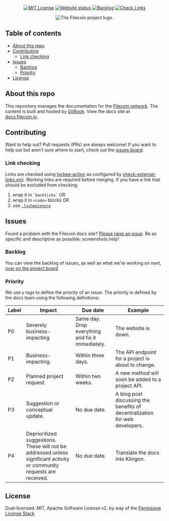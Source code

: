 <div align=center>
    
[![MIT License](https://img.shields.io/badge/license-MIT-blueviolet?style=for-the-badge)](https://protocol.ai/blog/announcing-the-permissive-license-stack/)
[![Website status](https://img.shields.io/website.svg?style=for-the-badge&url=https%3A%2F%2Fdocs.filecoin.io)](https://docs.filecoin.io/)
[![Backlog](https://img.shields.io/badge/backlog-Updated-blue?style=for-the-badge)](https://github.com/orgs/filecoin-project/projects/103/views/1)
[![Check Links](https://img.shields.io/github/actions/workflow/status/filecoin-project/filecoin-docs/check-external-links.yml?style=for-the-badge&label=External%20link%20checker)](https://github.com/filecoin-project/filecoin-docs/actions/workflows/check-external-links.yml)

<picture align=center>
    <source media="(prefers-color-scheme: dark)" srcset="https://bafybeiaqdbd5zbl55x5vjmkwpjhqapt3ks3q4ykaclqkajhsdwyzlbz3g4.ipfs.dweb.link/Filecoin-logo-blue-white.svg">
    <source media="(prefers-color-scheme: light)" srcset="https://bafybeihuk3hsy6d43dn36tqnvf6tvzleiijd5idbf2q7maw3nshnfm6wiu.ipfs.dweb.link/filecoin-logo-black-type.svg">
    <img alt="The Filecoin project logo." src="https://bafybeihuk3hsy6d43dn36tqnvf6tvzleiijd5idbf2q7maw3nshnfm6wiu.ipfs.dweb.link/filecoin-logo-black-type.svg">
</picture>

</div>

## Table of contents <!-- omit in toc -->

- [About this repo](#about-this-repo)
- [Contributing](#contributing)
  - [Link checking](#link-checking)
- [Issues](#issues)
  - [Backlog](#backlog)
  - [Priority](#priority)
- [License](#license)

## About this repo

This repository manages the documentation for the [Filecoin network](https://filecoin.io). The content is built and hosted by [GitBook](https://github.com). View the docs site at [docs.filecoin.io](https://docs.filecoin.io).

## Contributing

Want to help out? Pull requests (PRs) are always welcome! If you want to help out but aren't sure where to start, check out the [issues board](https://github.com/filecoin-project/filecoin-docs/issues).

### Link checking

Links are checked using [lychee-action](https://github.com/lycheeverse/lychee-action) as configured by [check-external-links.yml](.github/workflows/check-external-links.yml).  Working links are required before merging.  If you have a link that should be excluded from checking:
1. wrap it in `` `backticks` `` OR
2. wrap it in `<code>` blocks OR
3. use [`.lycheeignore`](https://github.com/lycheeverse/lychee-action?tab=readme-ov-file#excluding-links-from-getting-checked) 

## Issues 

Found a problem with the Filecoin docs site? [Please raise an issue](https://github.com/filecoin-project/filecoin-docs/issues/new). Be as specific and descriptive as possible; screenshots help!

### Backlog

You can view the backlog of issues, as well as what we're working on next, [over on the project board](https://github.com/orgs/filecoin-project/projects/103/views/1)

### Priority

We use `p` tags to define the priority of an issue. The priority is defined by the docs team using the following definitions:

| Label | Impact | Due date | Example |
| ----- | ------ | -------- | ------- |
| P0 | Severely business-impacting | Same day. Drop everything and fix it immediately. | The website is down. |
| P1 | Business-impacting. | Within three days. | The API endpoint for a project is about to change. |
| P2 | Planned project request. | Within two weeks. | A new method will soon be added to a project API. |
| P3 | Suggestion or conceptual update. | No due date. | A blog post discussing the benefits of decentralization for web developers. |
| P4 | Deprioritized suggestions. These will not be addressed unless significant activity or community requests are received. | No due date. | Translate the docs into Klingon. |

## License

Dual-licensed: MIT, Apache Software License v2, by way of the [Permissive License Stack](https://protocol.ai/blog/announcing-the-permissive-license-stack/).
